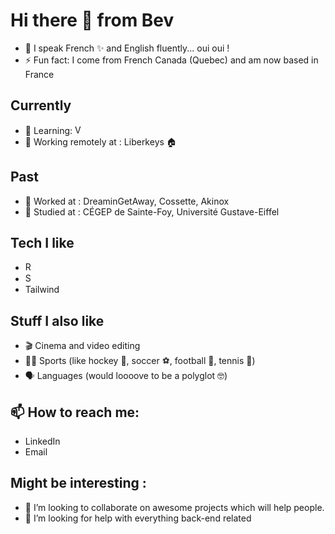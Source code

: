 # Hi there 👋 from Bev
- 💬 I speak French ✨ and English fluently... oui oui ! 
- ⚡ Fun fact: I come from French Canada (Quebec) and am now based in France

## Currently
- 🌱 Learning: <img src="https://img.shields.io/badge/vue.js-282C34?logo=vue.js&logoColor=41B883" alt="Vue.js logo" title="Vue.js" height="15" />
- 🔭 Working remotely at : Liberkeys 🏠 

## Past
- 🔭 Worked at : DreaminGetAway, Cossette, Akinox
- 🌱 Studied at : CÉGEP de Sainte-Foy, Université Gustave-Eiffel

## Tech I like
- <img src="https://img.shields.io/badge/React.js-282C34?logo=react&logoColor=61DAFB" alt="React logo" title="React.js" height="15" />
- <img src="https://img.shields.io/badge/SASS-282C34?logo=SASS&logoColor=CD6799" alt="SASS" title="SASS" height="15" />
- Tailwind

## Stuff I also like
- 🎬 Cinema and video editing
- 🚴‍♀️ Sports (like hockey 🏒, soccer ⚽️, football 🏈, tennis 🎾)
- 🗣 Languages (would loooove to be a polyglot 🤓)

## 📫 How to reach me: 
- LinkedIn
- Email


## Might be interesting : 
- 👯 I’m looking to collaborate on awesome projects which will help people.
- 🤔 I’m looking for help with everything back-end related

<!--
**webeverly/webeverly** is a ✨ _special_ ✨ repository because its `README.md` (this file) appears on your GitHub profile.
-->
